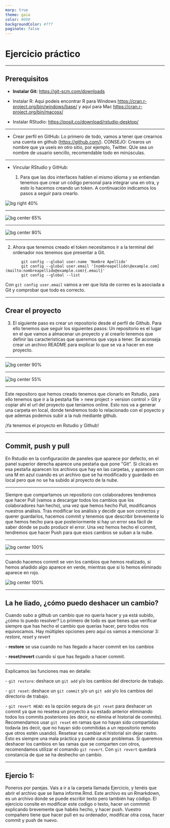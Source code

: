```yaml
---
marp: true
theme: gaia
color: #000
backgroundColor: #fff
paginate: false
---
```


<!--_paginate: false -->

<!--_class: lead -->

# Ejercicio práctico

---

## Prerequisitos

- **Instalar Git:** <https://git-scm.com/downloads>

-   Instalar R: Aqui podeis encontrar R para Windows <https://cran.r-project.org/bin/windows/base/> y aquí para Mac <https://cran.r-project.org/bin/macosx/>

-   Instalar RStudio: <https://posit.co/download/rstudio-desktop/>

------------------------------------------------------------------------

-   Crear perfil en GitHub: Lo primero de todo, vamos a tener que crearnos una cuenta en github (<https://github.com/>). CONSEJO: Crearos un nombre que ya useis en otro sitio, por ejemplo, Twitter. QUe sea un nombre de usuario sencillo, recomendable todo en minúsculas.

------------------------------------------------------------------------

-   Vincular RStudio y GitHub:

    1.  Para que las dos interfaces hablen el mismo idioma y se entiendan tenemos que crear un código personal para integrar una en otra, y esto lo hacemos creando un token. A continuación indicamos los pasos a seguir para crearlo.

![bg right 40%](img/vincular_git_rstudio/paso1_git.png)

------------------------------------------------------------------------

![bg center 65%](img/vincular_git_rstudio/paso2.png)

------------------------------------------------------------------------

![bg center 80%](img/vincular_git_rstudio/paso3_git.png)

------------------------------------------------------------------------

2.  Ahora que tenemos creado el token necesitamos ir a la terminal del ordenador nos tenemos que presentar a Git.

```{r, include = FALSE}
       git config --global user.name 'Nombre Apellido' 
       git config --global user.email '[nombreapellido\@example.com](mailto:nombreapellido@example.com){.email}' 
       git config --global --list

```

Con `git config user.email` vamos a ver que lista de correo es la asociada a Git y comprobar que todo es correcto.

------------------------------------------------------------------------

## Crear el proyecto

3.  El siguiente paso es crear un repositorio desde el perfil de Github. Para ello tenemos que seguir los siguientes pasos: Un repositorio es el lugar en el que vamos a almacenar un proyecto y al crearlo tenemos que definir las caracteristicas que queremos que vaya a tener. Se aconseja crear un archivo README para explicar lo que se va a hacer en ese proyecto.

------------------------------------------------------------------------

![bg center 90%](img/crear_repositorio/git_repositorio1.png)

------------------------------------------------------------------------

![bg center 55%](img/crear_repositorio/git_repositorio2.png)

------------------------------------------------------------------------

Este repositoro que hemos creado tenemos que clonarlo en Rstudio, para ello tenemos que ir a la pestaña file \> new project \> version control \> Git y copiar ahí el url del proyecto que teniamos online. Esto nos va a generar una carpeta en local, donde tendremos todo lo relacionado con el poyecto y que ademas podemos subir a la nub mediante github.

¡Ya tenemos el proyecto en Rstudio y Github!

------------------------------------------------------------------------

## Commit, push y pull

En Rstudio en la configuración de paneles que aparece por defecto, en el panel superior derecha aparece una pestaña que pone "Git". Si clicais en esa pestaña aparecen los archivos que hay en las carpetas, y aparecen con una M en azul cuando es un archivo que se ha modificado y guardado en local pero que no se ha subido al proyecto de la nube.

------------------------------------------------------------------------

Siempre que compartamos un repositorio con colaboradores tendremos que hacer Pull (vamos a descargar todos los cambios que los colaboradores han hecho), una vez que hemos hecho Pull, modificamos nuestros análisis. Tras modificar los análisis y decidir que son correctos y querer guardarlos, hacemos commit y tenemos que describir brevemente lo que hemos hecho para que posteriormente si hay un error sea fácil de saber dónde se pudo producir el error. Una vez hemos hecho el commit, tendremos que hacer Push para que esos cambios se suban a la nube.

------------------------------------------------------------------------

![bg center 100%](img/commit_push_pull.png)

------------------------------------------------------------------------

Cuando hacemos commit se ven los cambios que hemos realizado, si hemos añadido algo aparece en verde, mientras que si lo hemos eliminado aparece en rojo.

![bg center 100%](img/cambios_commit.png)

------------------------------------------------------------------------

## La he liado, ¿cómo puedo deshacer un cambio?

Cuando subo a github un cambio que no quería hacer y ya está subido, ¿cómo lo puedo resolver? Lo primero de todo es que tienes que verificar siempre que has hecho el cambio que querias hacer, pero todos nos equivocamos. Hay múltiples opciones pero aquí os vamos a mencionar 3: *restore*, *reset* y *revert*

\- **restore** se usa cuando no has llegado a hacer commit en los cambios

\- **reset/revert** cuando sí que has llegado a hacer commit.

------------------------------------------------------------------------

Explicamos las funciones mas en detalle:

\- `git restore`: deshace un `git add` y/o los cambios del directorio de trabajo.

\- `git reset`: deshace un `git commit` y/o un `git add` y/o los cambios del directorio de trabajo.

\- `git revert HEAD`: es la opción segura de `git reset` para deshacer un commit ya que no resetea un proyecto a su estado anterior eliminando todos los commits posteriores (es decir, no elimina el historial de commits). Recomendamos usar `git reset` en ramas que no hayan sido compartidas todavía (es decir, que no hayan sido commitidas a un repositorio remoto que otros estén usando). Resetear es cambiar el historial sin dejar rastro. Esto es siempre una mala práctica y puede causar problemas. Si queremos deshacer los cambios en las ramas que se comparten con otros, recomendamos utilizar el comando `git revert`. Con `git revert` quedará constancia de que se ha deshecho un cambio.

------------------------------------------------------------------------

## Ejercio 1:

Poneros por parejas. Vais a ir a la carpeta llamada Ejercicio, y tenéis que abrir el archivo que se llama informe.Rmd. Este archivo es un Rmarkdown, es un archivo donde se puede escribir texto pero también hay código. El ejercicio consite en modificar este codigo o texto, hacer un commmit explicando brevemente que habéis hecho, y hacer push. Vuestro compañero tiene que hacer pull en su ordenador, modificar otra cosa, hacer commit y push de nuevo.

